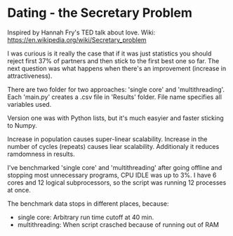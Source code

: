 # Dating - the Secretary Problem
Inspired by Hannah Fry's TED talk about love.
Wiki: https://en.wikipedia.org/wiki/Secretary_problem

I was curious is it really the case that if it was just statistics you should reject first 37% of partners and then stick to the first best one so far. The next question was what happens when there's an improvement (increase in attractiveness).

There are two folder for two approaches: 'single core' and 'multithreading'.
Each 'main.py' creates a .csv file in 'Results' folder. File name specifies all variables used.

Version one was with Python lists, but it's much easyier and faster sticking to Numpy.

Increase in population causes super-linear scalability.
Increase in the number of cycles (repeats) causes liear scalability. Additionaly it reduces ramdomness in results.

I've benchmarked 'single core' and 'multithreading' after going offline and stopping most unnecessary programs, CPU IDLE was up to 3%. I have 6 cores and 12 logical subprocessors, so the script was running 12 processes at once.

The benchmark data stops in different places, because:
 - single core: Arbitrary run time cutoff at 40 min.
 - multithreading: When script crasched because of running out of RAM
